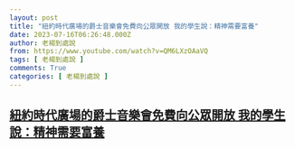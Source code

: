 ```yaml
---
layout: post
title: "紐約時代廣場的爵士音樂會免費向公眾開放 我的學生說：精神需要富養"
date: 2023-07-16T06:26:48.000Z
author: 老楊到處說
from: https://www.youtube.com/watch?v=QM6LXzOAaVQ
tags: [ 老楊到處說 ]
comments: True
categories: [ 老楊到處說 ]
---
```

<!--1689488808000-->
[紐約時代廣場的爵士音樂會免費向公眾開放 我的學生說：精神需要富養](https://www.youtube.com/watch?v=QM6LXzOAaVQ)
------

<div>

</div>
